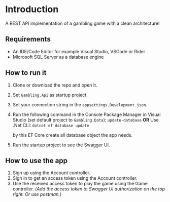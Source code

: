 ﻿# Introduction
A REST API implementation of a gambling game with a clean architecture!

## Requirements
* An IDE/Code Editor for example Visual Studio, VSCode or Rider
* Microsoft SQL Server as a database engine

## How to run it
1. Clone or download the repo and open it.
2. Set `Gambling.Api` as startup project.
3. Set your connection string in the `appsettings.Development.json`.
4. Run the following command in the Console Package Manager in Visual Studio (set default project to `Gambling.Data`):
	`update-database`
	**OR**
	Use .Net CLI:
	`dotnet ef database update`
	
	by this EF Core create all database object the app needs.
5. Run the startup project to see the Swagger UI.

## How to use the app
1. Sign up using the Account controller.
2. Sign in to get an access token using the Account controller.
3. Use the received access token to play the game using the Game controller. *(Add the access token to Swagger UI authorization on the top right. Or use postman.)*
